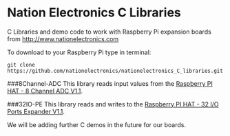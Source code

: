 Nation Electronics C Libraries
=====

C Libraries and demo code to work with Raspberry Pi expansion boards from http://www.nationelectronics.com

To download to your Raspberry Pi type in terminal: 

```
git clone https://github.com/nationelectronics/nationelectronics_C_libraries.git
```

###8Channel-ADC
This library reads input values from the [Raspberry PI HAT - 8 Channel ADC V1.1](https://http://nationelectronics.com/raspberry-pi-extensions/3-raspberry-pi-hat-8-channel-adc-v11-0648260628215.html "Raspberry PI HAT - 8 Channel ADC V1.1").


###32IO-PE
This library reads and writes to the [Raspberry PI HAT - 32 I/O Ports Expander V1.1](https://http://nationelectronics.com/raspberry-pi-extensions/1-raspberry-pi-hat-32-io-ports-expander-v11-0648260628192.html "Raspberry PI HAT - 32 I/O Ports Expander V1.1").


We will be adding further C demos in the future for our boards.